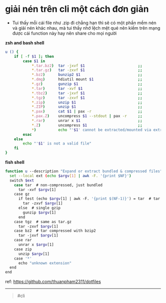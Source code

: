 # giải nén trên cli một cách đơn giản

- Tui thấy mỗi cái file như .zip đi chẳng hạn thì sẽ có một phần mềm nén và giải nén khác nhau, mà tui thấy nhớ lệch mệt qué nên kiếm trên mạng được cái function này hay nên share cho mọi người

**zsh and bash shell**

```bash
u () {
    if [ -f $1 ]; then
        case $1 in
            *.tar.bz2)  tar -jxvf $1                        ;;
            *.tar.gz)   tar -zxvf $1                        ;;
            *.bz2)      bunzip2 $1                          ;;
            *.dmg)      hdiutil mount $1                    ;;
            *.gz)       gunzip $1                           ;;
            *.tar)      tar -xvf $1                         ;;
            *.tbz2)     tar -jxvf $1                        ;;
            *.tgz)      tar -zxvf $1                        ;;
            *.zip)      unzip $1                            ;;
            *.ZIP)      unzip $1                            ;;
            *.pax)      cat $1 | pax -r                     ;;
            *.pax.Z)    uncompress $1 --stdout | pax -r     ;;
            *.rar)      unrar x $1                          ;;
            *.Z)        uncompress $1                       ;;
            *)          echo "'$1' cannot be extracted/mounted via extract()" ;;
        esac
    else
        echo "'$1' is not a valid file"
    fi
}
```

**fish shell**

```bash
function u --description "Expand or extract bundled & compressed files"
  set --local ext (echo $argv[1] | awk -F. '{print $NF}')
  switch $ext
    case tar  # non-compressed, just bundled
      tar -xvf $argv[1]
    case gz
      if test (echo $argv[1] | awk -F. '{print $(NF-1)}') = tar  # tar bundle compressed with gzip
        tar -zxvf $argv[1]
      else  # single gzip
        gunzip $argv[1]
      end
    case tgz  # same as tar.gz
      tar -zxvf $argv[1]
    case bz2  # tar compressed with bzip2
      tar -jxvf $argv[1]
    case rar
      unrar x $argv[1]
    case zip
      unzip $argv[1]
    case '*'
      echo "unknown extension"
  end
end
```

ref: <https://github.com/thuanpham2311/dotfiles>

---

> #cli
